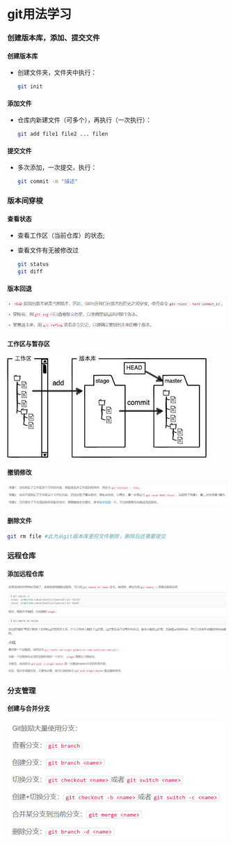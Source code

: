 # git用法学习

### 创建版本库，添加、提交文件

#### 创建版本库 

- 创建文件夹，文件夹中执行：

  ```bash
  git init
  ```

#### 添加文件

- 仓库内新建文件（可多个），再执行（一次执行）：

  ```bash
  git add file1 file2 ... filen
  ```

#### 提交文件

- 多次添加，一次提交，执行：

  ```bash
  git commit -m "描述"
  ```

### 版本间穿梭

#### 查看状态

- 查看工作区（当前仓库）的状态;

- 查看文件有无被修改过

  ```bash
  git status
  git diff
  ```

#### 版本回退

![Imgur](imgs/版本回退.png)



#### 工作区与暂存区

![Imgur](imgs/工作区与暂存区.jpg)



#### 撤销修改

<img src="imgs/撤销修改.png" alt="image-20210403215346894" style="zoom:150%;" />



#### 删除文件

```bash
git rm file #此为从git版本库里将文件删除，删除后还需要提交
```

### 远程仓库

#### 添加远程仓库

<img src="imgs/添加远程仓库.jpg" alt="Imgur"  />

### 分支管理

#### 创建与合并分支

![Imgur](.\imgs\创建与合并分支.png)